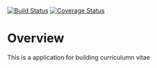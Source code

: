 [![Build Status](https://travis-ci.com/meshack-mbuvi/cv-builder.svg?branch=develop)](https://travis-ci.com/meshack-mbuvi/cv-builder)
[![Coverage Status](https://coveralls.io/repos/github/meshack-mbuvi/cv-builder/badge.svg?branch=develop)](https://coveralls.io/github/meshack-mbuvi/cv-builder?branch=master)

# Overview

This is a application for building curriculumn vitae
